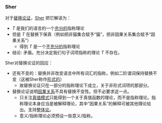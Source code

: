 


### Sher

对于[替换论证](a "PERM")，[Sher](a "2015, The model-theoretic argument: from
skepticism to a new understanding") 把它解读为：
- $T$ 是我们的语言的一个[充分的](a "adequate")指称理论
- 但是 $T$ 在替换下保真（例如把非猫集合赋予“猫”，把非因果关系集合赋予“因果关系”）
  - 得到 $T$ 是一个[不充分的](a "inadequate")指称理论
- 结论: 矛盾。充分决定我们句子词项指称的理论 $T$ 不存在。

Sher对替换论证的回应：
- 还有不变的：替换并非改变语言中所有词汇的指称，例如二阶谓词保持替换不变（这被Sher称作[形式的](a "formal")）
  - 故替换论证只在一部分的指称理论下成立，关于非形式词项的那部分。 
- 替换论证说明[因果关系](a "causal relation")不具有替换不变性。但不必要求这一点。
  - 只关注[真值模式](a "patterns of truth values")只能得到一个关于真值函数的理论，而不是指称理论。指称理论本身应当是被解释理论，其中“因果关系”的解释可被其他理论给出。支持[整体论](a "holist")。
  - 意义/指称理论必须预设一些意义/指称。